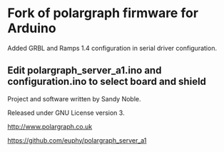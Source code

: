 Fork of polargraph firmware for Arduino 
=======================================

Added GRBL and Ramps 1.4 configuration in serial driver configuration.

Edit polargraph_server_a1.ino and configuration.ino to select board and shield
------------------------------------------------------------------------------


Project and software written by Sandy Noble.

Released under GNU License version 3.

http://www.polargraph.co.uk

https://github.com/euphy/polargraph_server_a1
